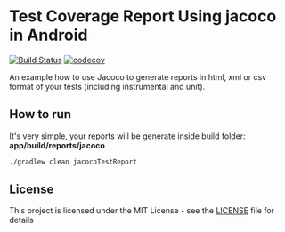 # Test Coverage Report Using jacoco in Android
[![Build Status](https://travis-ci.org/brunogabriel/TestCoverageReport-Android.svg?branch=master)](https://travis-ci.org/brunogabriel/TestCoverageReport-Android) [![codecov](https://codecov.io/gh/brunogabriel/TestCoverageReport-Android/branch/master/graph/badge.svg)](https://codecov.io/gh/brunogabriel/TestCoverageReport-Android)

An example how to use Jacoco to generate reports in html, xml or csv format of your tests (including instrumental and unit).

## How to run

It's very simple, your reports will be generate inside build folder: **app/build/reports/jacoco**

```bash
./gradlew clean jacocoTestReport
```

## License

This project is licensed under the MIT License - see the [LICENSE](LICENSE) file for details